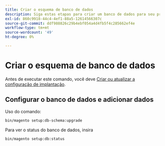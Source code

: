 ```yaml
---
title: Criar o esquema de banco de dados
description: Siga estas etapas para criar um banco de dados para seu projeto do Adobe Commerce.
exl-id: 860c9918-44c4-4ef1-88a5-12614566307c
source-git-commit: ddf988826c29b4ebf054a4d4fb5f4c285662ef4e
workflow-type: tm+mt
source-wordcount: '49'
ht-degree: 0%

---
```


# Criar o esquema de banco de dados

Antes de executar este comando, você deve [Criar ou atualizar a configuração de implantação](deployment.md).

## Configurar o banco de dados e adicionar dados

Uso do comando:

```bash
bin/magento setup:db-schema:upgrade
```

Para ver o status do banco de dados, insira

```bash
bin/magento setup:db:status
```

